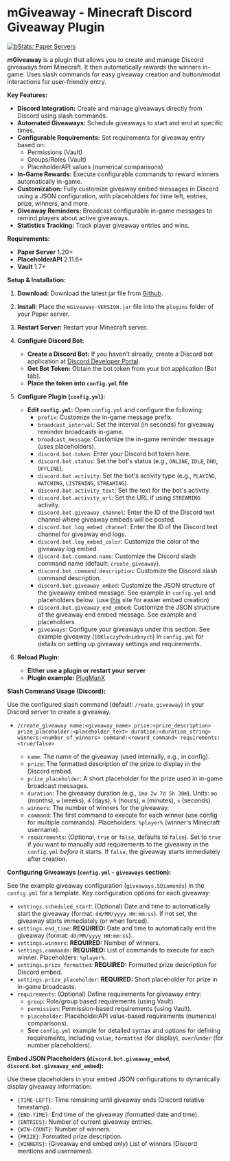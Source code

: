 # mGiveaway - Minecraft Discord Giveaway Plugin

[![bStats: Paper Servers](https://bstats.org/signatures/bukkit/mGiveaway.svg)](https://bstats.org/plugin/bukkit/mGiveaway/24362)

**mGiveaway** is a plugin that allows you to create and manage Discord giveaways from Minecraft. It then automatically rewards the winners in-game.
Uses slash commands for easy giveaway creation and button/modal interactions for user-friendly entry.

**Key Features:**
* **Discord Integration:** Create and manage giveaways directly from Discord using slash commands.
* **Automated Giveaways:** Schedule giveaways to start and end at specific times.
* **Configurable Requirements:** Set requirements for giveaway entry based on:
    * Permissions (Vault)
    * Groups/Roles (Vault)
    * PlaceholderAPI values (numerical comparisons)
* **In-Game Rewards:** Execute configurable commands to reward winners automatically in-game.
* **Customization:** Fully customize giveaway embed messages in Discord using a JSON configuration, with placeholders for time left, entries, prize, winners, and more.
* **Giveaway Reminders:** Broadcast configurable in-game messages to remind players about active giveaways.
* **Statistics Tracking:** Track player giveaway entries and wins.


**Requirements:**
* **Paper Server** 1.20+
* **PlaceholderAPI** 2.11.6+
* **Vault** 1.7+

**Setup & Installation:**
1. **Download:** Download the latest jar file from [Github](https://github.com/m-surowiec/mGiveaway/releases/latest).
2. **Install:** Place the `mGiveaway-VERSION.jar` file into the `plugins` folder of your Paper server.
3. **Restart Server:** Restart your Minecraft server.
4. **Configure Discord Bot:**
    * **Create a Discord Bot:** If you haven't already, create a Discord bot application at [Discord Developer Portal](https://discord.com/developers/applications).
    * **Get Bot Token:** Obtain the bot token from your bot application (Bot tab).
    * **Place the token into `config.yml` file**
5. **Configure Plugin (`config.yml`):**
    * **Edit `config.yml`:** Open `config.yml` and configure the following:
        * `prefix`:  Customize the in-game message prefix.
        * `broadcast_interval`: Set the interval (in seconds) for giveaway reminder broadcasts in-game.
        * `broadcast_message`: Customize the in-game reminder message (uses placeholders).
        * `discord.bot.token`: Enter your Discord bot token here.
        * `discord.bot.status`:  Set the bot's status (e.g., `ONLINE`, `IDLE`, `DND`, `OFFLINE`).
        * `discord.bot.activity`: Set the bot's activity type (e.g., `PLAYING`, `WATCHING`, `LISTENING`, `STREAMING`).
        * `discord.bot.activity_text`: Set the text for the bot's activity.
        * `discord.bot.activity_url`: Set the URL if using `STREAMING` activity.
        * `discord.bot.giveaway_channel`: Enter the ID of the Discord text channel where giveaway embeds will be posted.
        * `discord.bot.log_embed_channel`: Enter the ID of the Discord text channel for giveaway end logs.
        * `discord.bot.log_embed_color`: Customize the color of the giveaway log embed.
        * `discord.bot.command.name`: Customize the Discord slash command name (default: `create_giveaway`).
        * `discord.bot.command.description`: Customize the Discord slash command description.
        * `discord.bot.giveaway_embed`: Customize the JSON structure of the giveaway embed message.  See example in `config.yml` and placeholders below. (use [this](https://glitchii.github.io/embedbuilder/) site for easier embed creation)
        * `discord.bot.giveaway_end_embed`: Customize the JSON structure of the giveaway end embed message. See example and placeholders.
        * `giveaways`: Configure your giveaways under this section. See example giveaway (`10KluczyPodniebnych`) in `config.yml` for details on setting up giveaway settings and requirements.

6. **Reload Plugin:**
   * **Either use a plugin or restart your server**
   * **Plugin example:** [PlugManX](https://www.spigotmc.org/resources/plugmanx.88135/)

**Slash Command Usage (Discord):**

Use the configured slash command (default: `/reate_giveaway`) in your Discord server to create a giveaway.

* `/create_giveaway name:<giveaway_name> prize:<prize_description> prize_placeholder:<placeholder_text> duration:<duration_string> winners:<number_of_winners> command:<reward_command> requirements:<true/false>`

   * `name`:  The name of the giveaway (used internally, e.g., in config).
   * `prize`:  The formatted description of the prize to display in the Discord embed.
   * `prize_placeholder`: A short placeholder for the prize used in in-game broadcast messages.
   * `duration`: The giveaway duration (e.g., `1mo 2w 7d 5h 30m`). Units: `mo` (months), `w` (weeks), `d` (days), `h` (hours), `m` (minutes), `s` (seconds).
   * `winners`: The number of winners for the giveaway.
   * `command`: The first command to execute for each winner (use config for multiple commands). Placeholders: `%player%` (winner's Minecraft username).
   * `requirements`: (Optional, `true` or `false`, defaults to `false`). Set to `true` if you want to manually add requirements to the giveaway in the `config.yml` *before* it starts. If `false`, the giveaway starts immediately after creation.

**Configuring Giveaways (`config.yml` - `giveaways` section):**

See the example giveaway configuration (`giveaways.5Diamonds`) in the `config.yml` for a template.  Key configuration options for each giveaway:

* `settings.scheduled_start`: (Optional) Date and time to automatically start the giveaway (format: `dd/MM/yyyy HH:mm:ss`). If not set, the giveaway starts immediately (or when forced).
* `settings.end_time`: **REQUIRED:** Date and time to automatically end the giveaway (format: `dd/MM/yyyy HH:mm:ss`).
* `settings.winners`: **REQUIRED:** Number of winners.
* `settings.commands`: **REQUIRED:** List of commands to execute for each winner. Placeholders: `%player%`.
* `settings.prize_formatted`: **REQUIRED:** Formatted prize description for Discord embed.
* `settings.prize_placeholder`: **REQUIRED:** Short placeholder for prize in in-game broadcasts.
* `requirements`: (Optional) Define requirements for giveaway entry:
    * `group`:  Role/group based requirements (using Vault).
    * `permission`: Permission-based requirements (using Vault).
    * `placeholder`: PlaceholderAPI value-based requirements (numerical comparisons).
    * See `config.yml` example for detailed syntax and options for defining requirements, including `value`, `formatted` (for display), `over`/`under` (for number placeholders).

**Embed JSON Placeholders (`discord.bot.giveaway_embed`, `discord.bot.giveaway_end_embed`):** 

Use these placeholders in your embed JSON configurations to dynamically display giveaway information:

* `{TIME-LEFT}`: Time remaining until giveaway ends (Discord relative timestamp).
* `{END-TIME}`: End time of the giveaway (formatted date and time).
* `{ENTRIES}`: Number of current giveaway entries.
* `{WIN-COUNT}`: Number of winners.
* `{PRIZE}`: Formatted prize description.
* `{WINNERS}`:  (Giveaway end embed only) List of winners (Discord mentions and usernames).
